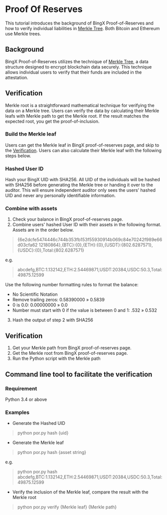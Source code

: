 # Proof Of Reserves
This tutorial introduces the background of BingX Proof-of-Reserves and how to verify individual liabilities in [Merkle Tree](https://en.wikipedia.org/wiki/Merkle_tree). Both Bitcoin and Ethereum use Merkle trees.

## Background
BingX Proof-of-Reserves utilizes the technique of [Merkle Tree](https://en.wikipedia.org/wiki/Merkle_tree), a data structure designed to encrypt blockchain data securely. This technique allows individual users to verify that their funds are included in the attestation. 

## Verification
Merkle root is a straightforward mathematical technique for verifying the data on a Merkle tree. Users can verify the data by calculating their Merkle leafs with Merkle path to get the Merkle root. If the result matches the expected root, you get the proof-of-inclusion.

### Build the Merkle leaf
Users can get the Merkle leaf in BingX proof-of-reserves page, and skip to the [Verification](#Verification).
Users can also calculate their Merkle leaf with the following steps below.

### Hashed User ID
Hash your BingX UID with SHA256. All UID of the individuals will be hashed with SHA256 before generating the Merkle tree or handing it over to the auditor. This will ensure independent auditor only sees the users' hashed UID and never any personally identifiable information. 

### Combine with assets
1. Check your balance in BingX proof-of-reserves page.
2. Combine users' hashed User ID with their assets in the following format. Assets are in the order below.

> {6e2dcfe5474446c744b353fb153f55930914b069c84e70242f989e66d03cfa62 12180864},{BTC}:{0},{ETH}:{0},{USDT}:{802.6287571},{USDC}:{0},Total:{802.6287571}

e.g.
> abcdefg,BTC:1.132142,ETH:2.54469871,USDT:20384,USDC:50.3,Total:49875.12599

Use the following number formatting rules to format the balance:
- No Scientific Notation
- Remove trailing zeros: 0.58390000 » 0.5839
- 0 is 0.0:   0.00000000 » 0.0 
- Number must start with 0 if the value is between 0 and 1: .532 » 0.532

3. Hash the output of step 2 with SHA256


## Verification
1. Get your Merkle path from BingX proof-of-reserves page.
2. Get the Merkle root from BingX proof-of-reserves page.
3. Run the Python script with the Merkle path 


## Command line tool to facilitate the verification
### Requirement
Python 3.4 or above


### Examples
- Generate the Hashed UID
> python por.py hash {uid}

- Generate the Merkle leaf
> python por.py hash {asset string}

e.g.
> python por.py hash abcdefg,BTC:1.132142,ETH:2.54469871,USDT:20384,USDC:50.3,Total:49875.12599

- Verify the inclusion of the Merkle leaf, compare the result with the Merkle root
> python por.py verify {Merkle leaf} {Merkle path}
 
